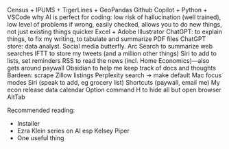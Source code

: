 
Census + IPUMS + TigerLines + GeoPandas
Github Copilot + Python + VSCode
	why AI is perfect for coding: low risk of hallucination (well trained), low level of problems if wrong, easily checked, allows you to do new things, not just existing things quicker
Excel + Adobe Illustrator
ChatGPT: to explain things, to fix my writing, to tabulate and summarize PDF files
ChatGPT store: data analyst. Social media butterfly.
Arc Search to summarize web searches
IFTT to store my tweets (and a million other things)
Siri to add to lists, set reminders
RSS to read the news (incl. Home Economics)—also gets around paywall
Obsidian to help me keep track of docs and thoughts
Bardeen: scrape Zillow listings
Perplexity search -> make default
Mac focus modes
Siri (speak to add, eg grocery list)
Shortcuts (paywall, email me)
My econ release data calendar
Option command H to hide all but open browser
AltTab


Recommended reading:
- Installer
- Ezra Klein series on AI esp Kelsey Piper
- One useful thing